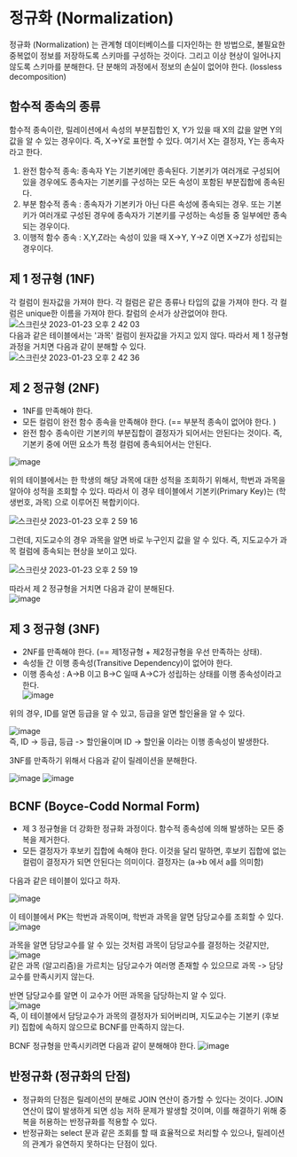 # 정규화 (Normalization)  

정규화 (Normalization) 는 관계형 데이터베이스를 디자인하는 한 방법으로, 불필요한 중복없이 정보를 저장하도록 스키마를 구성하는 것이다. 
그리고 이상 현상이 일어나지 않도록 스키마를 분해한다. 단 분해의 과정에서 정보의 손실이 없어야 한다. (lossless decomposition) 
 
 
## 함수적 종속의 종류 
함수적 종속이란, 릴레이션에서 속성의 부분집합인 X, Y가 있을 때 X의 값을 알면 Y의 값을 알 수 있는 경우이다. 즉, X->Y로 표현할 수 있다. 여기서 X는 결정자, Y는 종속자라고 한다.   

1) 완전 함수적 종속: 종속자 Y는 기본키에만 종속된다. 기본키가 여러개로 구성되어 있을 경우에도 종속자는 기본키를 구성하는 모든 속성이 포함된 부분집합에 종속된다.    
2) 부분 함수적 종속 : 종속자가 기본키가 아닌 다른 속성에 종속되는 경우. 또는 기본키가 여러개로 구성된 경우에 종속자가 기본키를 구성하는 속성들 중 일부에만 종속되는 경우이다.   
3) 이행적 함수 종속 : X,Y,Z라는 속성이 있을 때 X->Y, Y->Z 이면 X->Z가 성립되는 경우이다.   


## 제 1 정규형 (1NF) 

각 컬럼이 원자값을 가져야 한다. 
각 컬럼은 같은 종류나 타입의 값을 가져야 한다. 
각 컬럼은 unique한 이름을 가져야 한다. 
칼럼의 순서가 상관없어야 한다.
![스크린샷 2023-01-23 오후 2 42 03](https://user-images.githubusercontent.com/41604678/213973392-b4389585-817f-44fd-9fe5-d0eda3f4bd79.png)  
다음과 같은 테이블에서는 '과목' 컬럼이 원자값을 가지고 있지 않다. 따라서 제 1 정규형 과정을 거치면 다음과 같이 분해할 수 있다.   
![스크린샷 2023-01-23 오후 2 42 36](https://user-images.githubusercontent.com/41604678/213973408-be5a38ed-ffaf-4993-9df8-a8371fe4d1ed.png)

## 제 2 정규형 (2NF)

* 1NF를 만족해야 한다. 
* 모든 컬럼이 완전 함수 종속을 만족해야 한다. (== 부분적 종속이 없어야 한다. )
* 완전 함수 종속이란 기본키의 부분집합이 결정자가 되어서는 안된다는 것이다. 즉, 기본키 중에 어떤 요소가 특정 컬럼에 종속되어서는 안된다.

![image](https://user-images.githubusercontent.com/41604678/213974691-1042b503-49e2-4de3-9869-6f8b09160426.png)

위의 테이블에서는 한 학생의 해당 과목에 대한 성적을 조회하기 위해서, 학번과 과목을 알아야 성적을 조회할 수 있다. 따라서 이 경우 테이블에서 기본키(Primary Key)는 (학생번호, 과목) 으로 이루어진 복합키이다. 

![스크린샷 2023-01-23 오후 2 59 16](https://user-images.githubusercontent.com/41604678/213974775-e267b719-b979-4e7c-ab9a-0dc32562341c.png)

그런데, 지도교수의 경우 과목을 알면 바로 누구인지 값을 알 수 있다. 즉, 지도교수가 과목 컬럼에 종속되는 현상을 보이고 있다. 

![스크린샷 2023-01-23 오후 2 59 19](https://user-images.githubusercontent.com/41604678/213974770-8c42d5ee-b005-4c71-a0bd-44589a582ac6.png)

따라서 제 2 정규형을 거치면 다음과 같이 분해된다.  
![image](https://user-images.githubusercontent.com/41604678/213974875-ecc235bb-f0a0-45db-83c5-db4db26d5ede.png)
  

## 제 3 정규형 (3NF)

* 2NF를 만족해야 한다. (== 제1정규형 + 제2정규형을 우선 만족하는 상태). 
* 속성들 간 이행 종속성(Transitive Dependency)이 없어야 한다. 
* 이행 종속성 : A→B 이고 B→C 일때 A→C가 성립하는 상태를 이행 종속성이라고 한다.  
![image](https://user-images.githubusercontent.com/41604678/213977960-ac4e5239-4cbd-4977-a9a9-0a32e553cf7b.png)   

위의 경우, ID를 알면 등급을 알 수 있고, 등급을 알면 할인율을 알 수 있다.  

![image](https://user-images.githubusercontent.com/41604678/213978058-bf53b09d-8421-4971-8034-59f83c826cf7.png)  
즉, ID -> 등급, 등급 -> 할인율이며 ID -> 할인율 이라는 이행 종속성이 발생한다. 

3NF를 만족하기 위해서 다음과 같이 릴레이션을 분해한다.  

![image](https://user-images.githubusercontent.com/41604678/213978161-053b2573-d610-45fb-b2a4-e7536637d1d2.png) 
![image](https://user-images.githubusercontent.com/41604678/213978172-cab5b98d-cf8c-4892-850d-6e51f4c39ed4.png)  


## BCNF (Boyce-Codd Normal Form)

* 제 3 정규형을 더 강화한 정규화 과정이다. 함수적 종속성에 의해 발생하는 모든 중복을 제거한다.  
* 모든 결정자가 후보키 집합에 속해야 한다. 이것을 달리 말하면, 후보키 집합에 없는 컬럼이 결정자가 되면 안된다는 의미이다. 결정자는 (a→b 에서 a를 의미함)  

다음과 같은 테이블이 있다고 하자.  

![image](https://user-images.githubusercontent.com/41604678/213978308-5e8ae204-6846-4fd8-a613-ecc399a03774.png)   

이 테이블에서 PK는 학번과 과목이며, 학번과 과목을 알면 담당교수를 조회할 수 있다.  
![image](https://user-images.githubusercontent.com/41604678/213978592-10241b8d-b644-40d3-83df-78ab4f3ba90b.png)   

과목을 알면 담당교수를 알 수 있는 것처럼 과목이 담당교수를 결정하는 것같지만,  
![image](https://user-images.githubusercontent.com/41604678/213978650-2e2337ea-3440-48ee-ab76-0e42d9f32089.png)  
같은 과목 (알고리즘)을 가르치는 담당교수가 여러명 존재할 수 있으므로 과목 -> 담당교수를 만족시키지 않는다.  

반면 담당교수를 알면 이 교수가 어떤 과목을 담당하는지 알 수 있다.  
![image](https://user-images.githubusercontent.com/41604678/213978716-ded52423-d8df-4e7a-9d2f-21c9b1eb12cf.png)  
즉, 이 테이블에서 담당교수가 과목의 결정자가 되어버리며, 지도교수는 기본키 (후보키) 집합에 속하지 않으므로 BCNF를 만족하지 않는다.

BCNF 정규형을 만족시키려면 다음과 같이 분해해야 한다. 
![image](https://user-images.githubusercontent.com/41604678/213978795-8db39219-d279-4d8b-a50a-5dcbf8da023e.png)  

## 반정규화 (정규화의 단점)

* 정규화의 단점은 릴레이션의 분해로 JOIN 연산이 증가할 수 있다는 것이다. JOIN 연산이 많이 발생하게 되면 성능 저하 문제가 발생할 것이며, 이를 해결하기 위해 중복을 허용하는 반정규화를 적용할 수 있다.
* 반정규화는 select 문과 같은 조회를 할 때 효율적으로 처리할 수 있으나, 릴레이션의 관계가 유연하지 못하다는 단점이 있다. 

